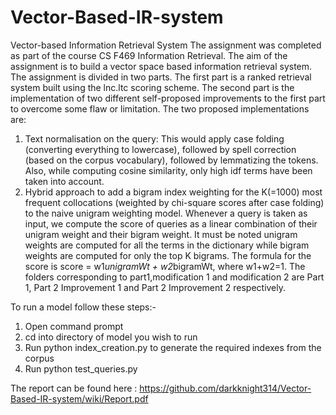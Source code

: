 # Vector-Based-IR-system
Vector-based Information Retrieval System
The assignment was completed as part of the course CS F469 Information Retrieval. The aim of the assignment is to build a vector space based information retrieval system. The assignment is divided in two parts. The first part is a ranked retrieval system built using the lnc.ltc scoring scheme. The second part is the implementation of two different self-proposed improvements to the first part to overcome some flaw or limitation. The two proposed implementations are:
1.  Text normalisation on the query: This would apply case folding (converting everything to lowercase), followed by spell correction (based on the corpus vocabulary), followed by lemmatizing the tokens. Also, while computing cosine similarity, only high idf terms have been taken into account.
2. Hybrid approach to add a bigram index weighting for the K(=1000) most frequent collocations (weighted by chi-square scores after case folding) to the naive unigram weighting model. Whenever a query is taken as input, we compute the score of queries as a linear combination of their unigram weight and their bigram weight. It must be noted unigram weights are computed for all the terms in the dictionary while bigram weights are computed for only the top K bigrams. The formula for the score is score = w1*unigramWt + w2*bigramWt, where w1+w2=1.
The folders corresponding to part1,modification 1 and modification 2 are Part 1, Part 2 Improvement 1 and Part 2 Improvement 2 respectively. 


To run a model follow these steps:-
1. Open command prompt
2. cd into directory of model you wish to run
3. Run python index_creation.py to generate the required indexes from the corpus
4. Run python test_queries.py 

The report can be found here : https://github.com/darkknight314/Vector-Based-IR-system/wiki/Report.pdf
